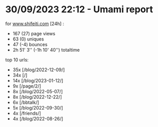 # 30/09/2023 22:12 - Umami report
for www.shifeiti.com [24h] :

 - 167 (27) page views
 - 63 (0) uniques
 - 47 (-4) bounces
 - 2h 51' 3'' (-1h 10' 40'') totaltime


top 10 urls:
 - 35x [/blog/2022-12-09/]
 - 34x [/]
 - 14x [/blog/2023-01-12/]
 - 9x [/page/2/]
 - 8x [/blog/2022-05-07/]
 - 8x [/blog/2022-12-22/]
 - 6x [/bbtalk/]
 - 5x [/blog/2022-09-30/]
 - 4x [/friends/]
 - 4x [/blog/2022-08-26/]


